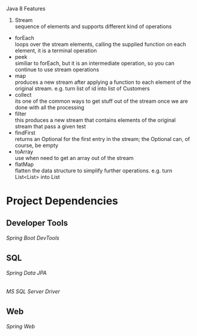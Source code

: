 Java 8 Features

1. Stream  
sequence of elements and supports different kind of operations  
* forEach  
loops over the stream elements, calling the supplied function on each element, it is a terminal operation  
* peek  
similiar to forEach, but it is an intermediate operation, so you can continue to use stream operations
* map  
produces a new stream after applying a function to each element of the original stream. e.g. turn list of id into list of Customers  
* collect  
its one of the common ways to get stuff out of the stream once we are done with all the processing  
* filter  
this produces a new stream that contains elements of the original stream that pass a given test  
* findFirst  
returns an Optional for the first entry in the stream; the Optional can, of course, be empty  
* toArray  
use when need to get an array out of the stream  
* flatMap  
flatten the data structure to simplify further operations. e.g. turn List<List<String>> into List<String>  

  

# Project Dependencies

## Developer Tools  
###### Spring Boot DevTools

## SQL  
###### Spring Data JPA  
###### MS SQL Server Driver  

## Web  
###### Spring Web  
